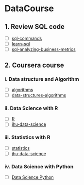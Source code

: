 # DataCourse

## 1. Review SQL code
- [ ] [sql-commands](https://www.codecademy.com/articles/sql-commands)
- [ ] [learn-sql](https://www.codecademy.com/learn/learn-sql)
- [ ] [sql-analyzing-business-metrics](https://www.codecademy.com/learn/sql-analyzing-business-metrics/)

## 2. Coursera course

### i. Data structure and Algorithm
- [ ] [algorithms](https://www.coursera.org/specializations/algorithms)
- [ ] [data-structures-algorithms](https://www.coursera.org/specializations/data-structures-algorithms)

### ii. Data Science with R
- [ ] [R](https://www.coursera.org/specializations/r)
- [ ] [jhu-data-science](https://www.coursera.org/specializations/jhu-data-science)

### iii. Statistics with R
- [ ] [statistics](https://www.coursera.org/specializations/statistics)
- [ ] [jhu-data-science](https://www.coursera.org/specializations/jhu-data-science)

### iv. Data Science with Python
- [ ] [Data Science Python](https://www.coursera.org/specializations/data-science-python)
